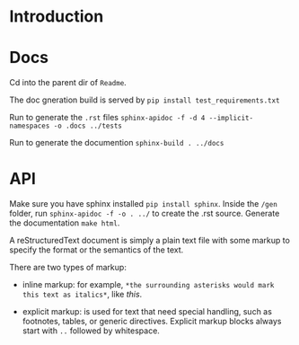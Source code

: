 Introduction
============

# Docs

Cd into the parent dir of ``Readme``.

The doc gneration build is served by ``pip install test_requirements.txt``

Run to generate the ``.rst`` files
```sphinx-apidoc -f -d 4 --implicit-namespaces -o .docs ../tests```

Run to generate the documention
```sphinx-build . ../docs```


# API

Make sure you have sphinx installed ``pip install sphinx``.
Inside the `/gen` folder, run ``sphinx-apidoc -f -o . ../`` to create the .rst source.
Generate the documentation ``make html``.

A reStructuredText document is simply a plain text file
with some markup to specify the format or the semantics of the text.

There are two types of markup:

*  inline markup: for example, ``*the surrounding asterisks would mark
   this text as italics*``, like *this*.

*  explicit markup: is used for text that need special handling,
   such as footnotes, tables, or generic directives.
   Explicit markup blocks always start with ``..`` followed by whitespace.
